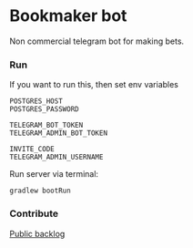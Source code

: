# Bookmaker bot

Non commercial telegram bot for making bets.

### Run
If you want to run this, then set env variables
```
POSTGRES_HOST
POSTGRES_PASSWORD

TELEGRAM_BOT_TOKEN
TELEGRAM_ADMIN_BOT_TOKEN

INVITE_CODE
TELEGRAM_ADMIN_USERNAME
```

Run server via terminal:
```shell script
gradlew bootRun
```

### Contribute
[Public backlog](https://trello.com/b/iwQmAEE7/bookmaker-bot-backlog)